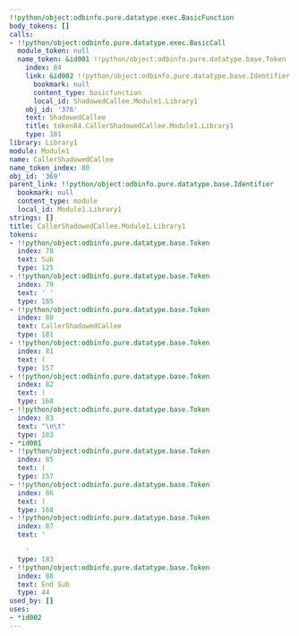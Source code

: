 ```yaml
---
!!python/object:odbinfo.pure.datatype.exec.BasicFunction
body_tokens: []
calls:
- !!python/object:odbinfo.pure.datatype.exec.BasicCall
  module_token: null
  name_token: &id001 !!python/object:odbinfo.pure.datatype.base.Token
    index: 84
    link: &id002 !!python/object:odbinfo.pure.datatype.base.Identifier
      bookmark: null
      content_type: basicfunction
      local_id: ShadowedCallee.Module1.Library1
    obj_id: '376'
    text: ShadowedCallee
    title: token84.CallerShadowedCallee.Module1.Library1
    type: 181
library: Library1
module: Module1
name: CallerShadowedCallee
name_token_index: 80
obj_id: '369'
parent_link: !!python/object:odbinfo.pure.datatype.base.Identifier
  bookmark: null
  content_type: module
  local_id: Module1.Library1
strings: []
title: CallerShadowedCallee.Module1.Library1
tokens:
- !!python/object:odbinfo.pure.datatype.base.Token
  index: 78
  text: Sub
  type: 125
- !!python/object:odbinfo.pure.datatype.base.Token
  index: 79
  text: ' '
  type: 185
- !!python/object:odbinfo.pure.datatype.base.Token
  index: 80
  text: CallerShadowedCallee
  type: 181
- !!python/object:odbinfo.pure.datatype.base.Token
  index: 81
  text: (
  type: 157
- !!python/object:odbinfo.pure.datatype.base.Token
  index: 82
  text: )
  type: 168
- !!python/object:odbinfo.pure.datatype.base.Token
  index: 83
  text: "\n\t"
  type: 183
- *id001
- !!python/object:odbinfo.pure.datatype.base.Token
  index: 85
  text: (
  type: 157
- !!python/object:odbinfo.pure.datatype.base.Token
  index: 86
  text: )
  type: 168
- !!python/object:odbinfo.pure.datatype.base.Token
  index: 87
  text: '

    '
  type: 183
- !!python/object:odbinfo.pure.datatype.base.Token
  index: 88
  text: End Sub
  type: 44
used_by: []
uses:
- *id002
---
```


